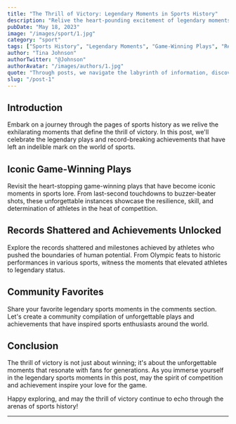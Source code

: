```yaml
---
title: "The Thrill of Victory: Legendary Moments in Sports History"
description: "Relive the heart-pounding excitement of legendary moments in sports history, from iconic game-winning plays to record-breaking achievements. Join us in celebrating the athletes and teams that etched their names in the annals of sporting greatness."
pubDate: "May 18, 2023"
image: "/images/sport/1.jpg"
category: "sport"
tags: ["Sports History", "Legendary Moments", "Game-Winning Plays", "Record-Breaking Achievements"]
author: "Tina Johnson"
authorTwitter: "@Johnson"
authorAvatar: "/images/authors/1.jpg"
quote: "Through posts, we navigate the labyrinth of information, discovering new perspectives."
slug: "/post-1"
---
```



## Introduction

Embark on a journey through the pages of sports history as we relive the exhilarating moments that define the thrill of victory. In this post, we'll celebrate the legendary plays and record-breaking achievements that have left an indelible mark on the world of sports.

## Iconic Game-Winning Plays

Revisit the heart-stopping game-winning plays that have become iconic moments in sports lore. From last-second touchdowns to buzzer-beater shots, these unforgettable instances showcase the resilience, skill, and determination of athletes in the heat of competition.

## Records Shattered and Achievements Unlocked

Explore the records shattered and milestones achieved by athletes who pushed the boundaries of human potential. From Olympic feats to historic performances in various sports, witness the moments that elevated athletes to legendary status.

## Community Favorites

Share your favorite legendary sports moments in the comments section. Let's create a community compilation of unforgettable plays and achievements that have inspired sports enthusiasts around the world.

## Conclusion

The thrill of victory is not just about winning; it's about the unforgettable moments that resonate with fans for generations. As you immerse yourself in the legendary sports moments in this post, may the spirit of competition and achievement inspire your love for the game.

Happy exploring, and may the thrill of victory continue to echo through the arenas of sports history!

---

